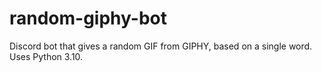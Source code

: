 # random-giphy-bot
Discord bot that gives a random GIF from GIPHY, based on a single word.
Uses Python 3.10.